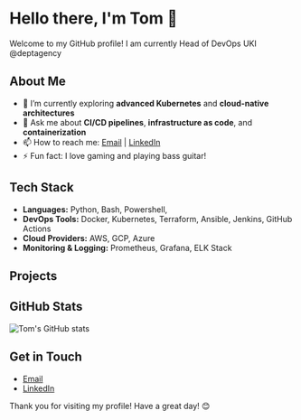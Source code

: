 # Hello there, I'm Tom 👋

Welcome to my GitHub profile! I am currently Head of DevOps UKI @deptagency

## About Me

- 🌱 I’m currently exploring **advanced Kubernetes** and **cloud-native architectures**
- 💬 Ask me about **CI/CD pipelines**, **infrastructure as code**, and **containerization**
- 📫 How to reach me: [Email](mailto:tom@nooklabs.uk) | [LinkedIn](https://uk.linkedin.com/in/thomassimm)
- ⚡ Fun fact: I love gaming and playing bass guitar!

## Tech Stack

- **Languages:** Python, Bash, Powershell, 
- **DevOps Tools:** Docker, Kubernetes, Terraform, Ansible, Jenkins, GitHub Actions
- **Cloud Providers:** AWS, GCP, Azure
- **Monitoring & Logging:** Prometheus, Grafana, ELK Stack

## Projects

## GitHub Stats

![Tom's GitHub stats](https://github-readme-stats.vercel.app/api?username=tomjsimm&show_icons=true&theme=radical)

## Get in Touch

- [Email](mailto:tom@nooklabs.uk)
- [LinkedIn](https://uk.linkedin.com/in/thomassimm)

Thank you for visiting my profile! Have a great day! 😊
